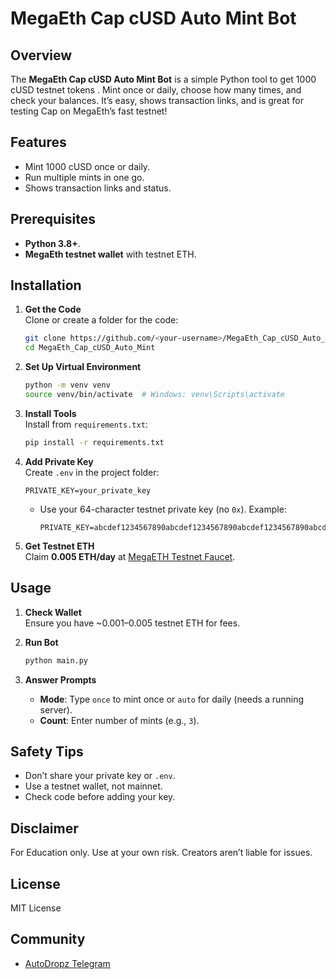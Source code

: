 # MegaEth Cap cUSD Auto Mint Bot

## Overview
The **MegaEth Cap cUSD Auto Mint Bot** is a simple Python tool to get 1000 cUSD testnet tokens . Mint once or daily, choose how many times, and check your balances. It’s easy, shows transaction links, and is great for testing Cap on MegaEth’s fast testnet!

## Features
- Mint 1000 cUSD once or daily.
- Run multiple mints in one go.
- Shows transaction links and status.


## Prerequisites
- **Python 3.8+**.
- **MegaEth testnet wallet** with testnet ETH.

## Installation

1. **Get the Code**  
   Clone or create a folder for the code:

   ```bash
   git clone https://github.com/<your-username>/MegaEth_Cap_cUSD_Auto_Mint.git
   cd MegaEth_Cap_cUSD_Auto_Mint
   ```


2. **Set Up Virtual Environment**  

   ```bash
   python -m venv venv
   source venv/bin/activate  # Windows: venv\Scripts\activate
   ```

3. **Install Tools**  
   Install from `requirements.txt`:

   ```bash
   pip install -r requirements.txt

4. **Add Private Key**  
   Create `.env` in the project folder:

   ```env
   PRIVATE_KEY=your_private_key
   ```

   - Use your 64-character testnet private key (no `0x`). Example:
     ```env
     PRIVATE_KEY=abcdef1234567890abcdef1234567890abcdef1234567890abcdef1234567890
     ```
   

5. **Get Testnet ETH**  
   Claim **0.005 ETH/day** at [MegaETH Testnet Faucet](https://testnet.megaeth.com/).

## Usage

1. **Check Wallet**  
   Ensure you have ~0.001–0.005 testnet ETH for fees.

2. **Run Bot**  

   ```bash
   python main.py
   ```

3. **Answer Prompts**  
   - **Mode**: Type `once` to mint once or `auto` for daily (needs a running server).
   - **Count**: Enter number of mints (e.g., `3`).

   


## Safety Tips
- Don’t share your private key or `.env`.
- Use a testnet wallet, not mainnet.
- Check code before adding your key.



## Disclaimer
For Education only. Use at your own risk. Creators aren’t liable for issues.

## License
MIT License

## Community

- [AutoDropz Telegram](https://t.me/+V_JQTTMVZVU3YTM9)